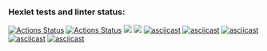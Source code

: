 ### Hexlet tests and linter status:
[![Actions Status](https://github.com/542993/frontend-project-lvl2/workflows/hexlet-check/badge.svg)](https://github.com/542993/frontend-project-lvl2/actions)
[![Actions Status](https://github.com/542993/frontend-project-lvl2/workflows/linter-check/badge.svg)](https://github.com/542993/frontend-project-lvl2/actions)
<a href="https://codeclimate.com/github/codeclimate/codeclimate/maintainability"><img src="https://api.codeclimate.com/v1/badges/a99a88d28ad37a79dbf6/maintainability" /></a>
<a href="https://codeclimate.com/github/codeclimate/codeclimate/test_coverage"><img src="https://api.codeclimate.com/v1/badges/a99a88d28ad37a79dbf6/test_coverage" /></a>
[![asciicast](https://asciinema.org/a/chueNu3HQOsfUzfgis7W9uukB.svg)](https://asciinema.org/a/chueNu3HQOsfUzfgis7W9uukB) 
[![asciicast](https://asciinema.org/a/WKYAivPRKj5zE2lqpTOTnhq01.svg)](https://asciinema.org/a/WKYAivPRKj5zE2lqpTOTnhq01)
[![asciicast](https://asciinema.org/a/CEsU6iQDZrzyZR33UlW0GnOtH.svg)](https://asciinema.org/a/CEsU6iQDZrzyZR33UlW0GnOtH)
[![asciicast](https://asciinema.org/a/sXvzfKlKvFbN52UMp791aBYBj.svg)](https://asciinema.org/a/sXvzfKlKvFbN52UMp791aBYBj)
[![asciicast](https://asciinema.org/a/vbQZeYqDfsZEcHFBw6T6MHRFk.svg)](https://asciinema.org/a/vbQZeYqDfsZEcHFBw6T6MHRFk)